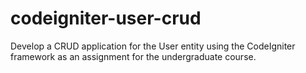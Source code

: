 # codeigniter-user-crud
Develop a CRUD application for the User entity using the CodeIgniter framework as an assignment for the undergraduate course.
